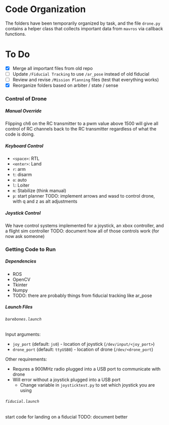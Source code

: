# Code Organization

The folders have been temporarily organized by task, and the file `drone.py` contains a helper class that collects important data from `mavros` via callback functions.

# To Do
- [x] Merge all important files from old repo
- [ ] Update `/Fiducial Tracking` to use `/ar_pose` instead of old fiducial
- [ ] Review and revise `/Mission Planning` files (test that everything works)
- [x] Reorganize folders based on arbiter / state / sense

### Control of Drone
##### Manual Override
Flipping ch6 on the RC transmitter to a pwm value above 1500 will give all control of RC channels back to the RC transmitter regardless of what the code is doing.

##### Keyboard Control
* `<space>`: RTL
* `<enter>`: Land
* `r`: arm
* `t`: disarm
* `o`: auto
* `l`: Loiter
* `m`: Stabilize (think manual)
* `p`: start planner
TODO: implement arrows and wasd to control drone, with q and z as alt adjustments

##### Joystick Control
We have control systems implemented for a joystick, an xbox controller, and a flight sim controller
TODO: document how all of those controls work (for now ask someone)

### Getting Code to Run
##### Dependencies
* ROS
* OpenCV
* Tkinter
* Numpy
* TODO: there are probably things from fiducial tracking like ar_pose

##### Launch Files
###### `barebones.launch`
Input arguments:
- `joy_port` (default: `js0`) - location of joystick (`/dev/input/<joy_port>`)
- `drone_port` (default: `ttyUSB0`) - location of drone (`/dev/<drone_port`)

Other requirements:
- Requres a 900MHz radio plugged into a USB port to communicate with drone
- Will error without a joystick plugged into a USB port
  - Change variable in `joysticktest.py` to set which joystick you are using


###### `fiducial.launch`
start code for landing on a fiducial
TODO: document better